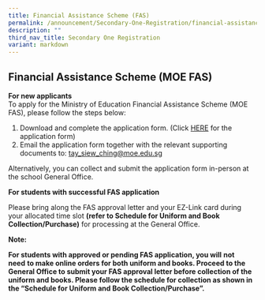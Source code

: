 ```yaml
---
title: Financial Assistance Scheme (FAS)
permalink: /announcement/Secondary-One-Registration/financial-assistance-scheme-fas/
description: ""
third_nav_title: Secondary One Registration
variant: markdown
---
```

## Financial Assistance Scheme (MOE FAS)

**For new applicants**
<br>To apply for the Ministry of Education Financial Assistance Scheme (MOE FAS), please follow the steps below:
1. Download and complete the application form. (Click [HERE](/files/2024_MOE_FAS_Application_Form.pdf) for the application form)
2. Email the application form together with the relevant supporting documents to: tay_siew_ching@moe.edu.sg

Alternatively, you can collect and submit the application form in-person at the school General Office.


**For students with successful FAS application**

Please bring along the FAS approval letter and your EZ-Link card during your allocated time slot&nbsp;**(refer to Schedule for Uniform and Book Collection/Purchase)**&nbsp;for processing at the General Office.

**Note:**

**For students with approved or pending FAS application, you will**&nbsp;**not need**&nbsp;**to make online orders for both uniform and books. Proceed to the General Office to submit your FAS approval letter before collection of the uniform and books. Please follow the schedule for collection as shown in the “Schedule for Uniform and Book Collection/Purchase”.**